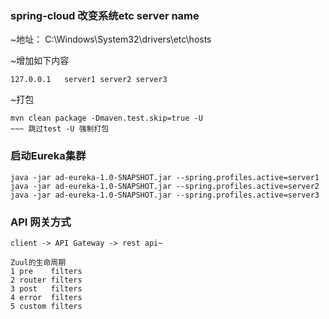 ### spring-cloud 改变系统etc server name
 ~地址： C:\Windows\System32\drivers\etc\hosts

 ~增加如下内容

    127.0.0.1   server1 server2 server3

 ~打包

    mvn clean package -Dmaven.test.skip=true -U
    ~~~ 跳过test -U 强制打包


### 启动Eureka集群
    java -jar ad-eureka-1.0-SNAPSHOT.jar --spring.profiles.active=server1
    java -jar ad-eureka-1.0-SNAPSHOT.jar --spring.profiles.active=server2
    java -jar ad-eureka-1.0-SNAPSHOT.jar --spring.profiles.active=server3


### API 网关方式
    client -> API Gateway -> rest api~
        
    Zuul的生命周期
    1 pre    filters 
    2 router filters
    3 post   filters  
    4 error  filters
    5 custom filters
        
